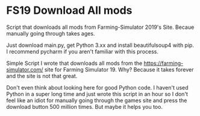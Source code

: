 # FS19 Download All mods
Script that downloads all mods from Farming-Simulator 2019's Site. Becaue manually going through takes ages.

Just download main.py, get Python 3.xx and install beautifulsoup4 with pip. I recommend pycharm if you aren't familiar with this process.

Simple Script I wrote that downloads all mods from the https://farming-simulator.com/ site for Farming Simulator 19. Why? 
Because it takes forever and the site is not that great.

Don't even think about looking here for good Python code. I haven't used Python in a super long time and just wrote this script in an hour so I don't feel like an idiot for manually going through the games site and press the download button 500 million times. But maybe it helps you too.
